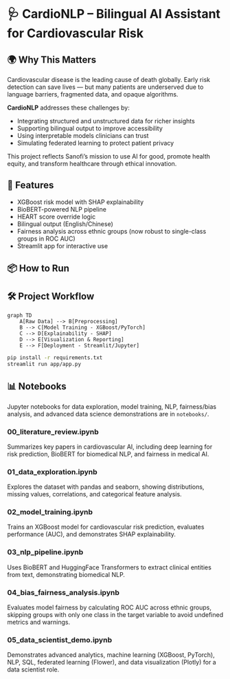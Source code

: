 # 🩺 CardioNLP – Bilingual AI Assistant for Cardiovascular Risk

## 🌍 Why This Matters

Cardiovascular disease is the leading cause of death globally. Early risk detection can save lives — but many patients are underserved due to language barriers, fragmented data, and opaque algorithms.

**CardioNLP** addresses these challenges by:
- Integrating structured and unstructured data for richer insights
- Supporting bilingual output to improve accessibility
- Using interpretable models clinicians can trust
- Simulating federated learning to protect patient privacy

This project reflects Sanofi’s mission to use AI for good, promote health equity, and transform healthcare through ethical innovation.

## 🚀 Features
* XGBoost risk model with SHAP explainability
* BioBERT-powered NLP pipeline
* HEART score override logic
* Bilingual output (English/Chinese)
* Fairness analysis across ethnic groups (now robust to single-class groups in ROC AUC)
* Streamlit app for interactive use

## 📦 How to Run
## 🛠️ Project Workflow

```mermaid
graph TD
	A[Raw Data] --> B[Preprocessing]
	B --> C[Model Training - XGBoost/PyTorch]
	C --> D[Explainability - SHAP]
	D --> E[Visualization & Reporting]
	E --> F[Deployment - Streamlit/Jupyter]
```
```bash
pip install -r requirements.txt
streamlit run app/app.py
```

## 📊 Notebooks


Jupyter notebooks for data exploration, model training, NLP, fairness/bias analysis, and advanced data science demonstrations are in `notebooks/`.

### 00_literature_review.ipynb
Summarizes key papers in cardiovascular AI, including deep learning for risk prediction, BioBERT for biomedical NLP, and fairness in medical AI.

### 01_data_exploration.ipynb
Explores the dataset with pandas and seaborn, showing distributions, missing values, correlations, and categorical feature analysis.

### 02_model_training.ipynb
Trains an XGBoost model for cardiovascular risk prediction, evaluates performance (AUC), and demonstrates SHAP explainability.

### 03_nlp_pipeline.ipynb
Uses BioBERT and HuggingFace Transformers to extract clinical entities from text, demonstrating biomedical NLP.

### 04_bias_fairness_analysis.ipynb
Evaluates model fairness by calculating ROC AUC across ethnic groups, skipping groups with only one class in the target variable to avoid undefined metrics and warnings.

### 05_data_scientist_demo.ipynb
Demonstrates advanced analytics, machine learning (XGBoost, PyTorch), NLP, SQL, federated learning (Flower), and data visualization (Plotly) for a data scientist role.


